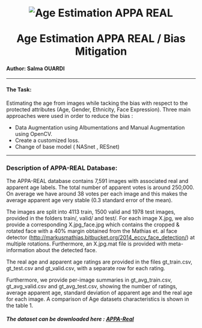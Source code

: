<h1 align="center">
<br>
  <img src="https://thumbnails.huggingface.co/social-thumbnails/spaces/hysts/age-estimation-APPA-REAL.png" alt="Age Estimation APPA REAL" >
  <br>
    <br>
  Age Estimation APPA REAL / Bias Mitigation
  <br>
</h1>


#### Author: Salma OUARDI
-------
#### The Task:
Estimating the age from images while tacking the bias with respect to the protected attributes (Age, Gender, Ethnicity, Face Expression). Three main approaches were used in order to reduce the bias :
* Data Augmentation using Albumentations and Manual Augmentation using OpenCV.
* Create a customized loss.
* Change of base model ( NASnet , RESnet)

-------
### Description of APPA-REAL Database:

The APPA-REAL database contains 7,591 images with associated real and apparent age labels. The total number of apparent votes is around 250,000. On average we have around 38 votes per each image and this makes the average apparent age very stable (0.3 standard error of the mean).

The images are split into 4113 train, 1500 valid and 1978 test images, provided in the folders train/, valid/ and test/. For each image X.jpg, we also provide a corresponding X.jpg_face.jpg which contains the cropped & rotated face with a 40% margin obtained from the Mathias et. al face detector (http://markusmathias.bitbucket.org/2014_eccv_face_detection/) at multiple rotations. Furthermore, an X.jpg.mat file is provided with meta-information about the detected face.

The real age and apparent age ratings are provided in the files gt_train.csv, gt_test.csv and gt_valid.csv, with a separate row for each rating.

Furthermore, we provide per-image summaries in gt_avg_train.csv, gt_avg_valid.csv and gt_avg_test.csv, showing the number of ratings, average apparent age, standard deviation of apparent age and the real age for each image. A comparison of Age datasets characteristics is shown in the table 1.

##### The dataset can be downloaded here : [APPA-Real](http://158.109.8.102/AppaRealAge/appa-real-release.zip)